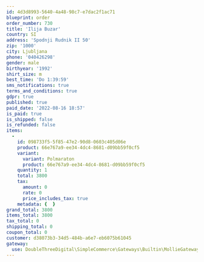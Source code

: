 ```yaml
---
id: 4d3d8993-5640-4a48-98c7-e7dac2f1ac71
blueprint: order
order_number: 730
title: 'Ilija Buzar'
country: SI
address: 'Spodnji Rudnik II 50'
zip: '1000'
city: Ljubljana
phone: '040426298'
gender: male
birthyear: '1992'
shirt_size: m
best_time: 'Do 1:39:59'
sms_notifications: true
terms_and_conditions: true
gdpr: true
published: true
paid_date: '2022-08-16 18:57'
is_paid: true
is_shipped: false
is_refunded: false
items:
  -
    id: 098733f5-5f85-47e2-90d8-0603c405d06e
    product: 66e767a9-ee34-4dc4-8681-d09bb59f0cf5
    variant:
      variant: Polmaraton
      product: 66e767a9-ee34-4dc4-8681-d09bb59f0cf5
    quantity: 1
    total: 3800
    tax:
      amount: 0
      rate: 0
      price_includes_tax: true
    metadata: {  }
grand_total: 3800
items_total: 3800
tax_total: 0
shipping_total: 0
coupon_total: 0
customer: d38073b3-34d5-484b-a6e7-eb6075b61045
gateway:
  use: DoubleThreeDigital\SimpleCommerce\Gateways\Builtin\MollieGateway
---
```

